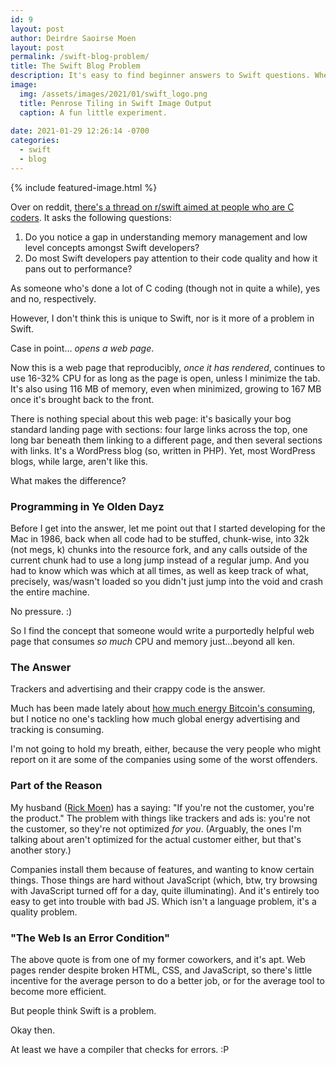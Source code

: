 ```yaml
---
id: 9
layout: post
author: Deirdre Saoirse Moen
layout: post
permalink: /swift-blog-problem/
title: The Swift Blog Problem
description: It's easy to find beginner answers to Swift questions. Where are the next-level blogs?
image: 
  img: /assets/images/2021/01/swift_logo.png
  title: Penrose Tiling in Swift Image Output
  caption: A fun little experiment.
  
date: 2021-01-29 12:26:14 -0700
categories:
  - swift
  - blog
---
```

{% include featured-image.html %}

Over on reddit, [there's a thread on r/swift aimed at people who are C coders](https://www.reddit.com/r/swift/comments/l78v5u/c_developers_gone_swift_do_you_notice_a_gap_in/). It asks the following questions:

1. Do you notice a gap in understanding memory management and low level concepts amongst Swift developers?
2. Do most Swift developers pay attention to their code quality and how it pans out to performance?

As someone who's done a lot of C coding (though not in quite a while), yes and no, respectively.

However, I don't think this is unique to Swift, nor is it more of a problem in Swift.

Case in point… *opens a web page*.

Now this is a web page that reproducibly, *once it has rendered*, continues to use 16-32% CPU for as long as the page is open, unless I minimize the tab. It's also using 116 MB of memory, even when minimized, growing to 167 MB once it's brought back to the front.

There is nothing special about this web page: it's basically your bog standard landing page with sections: four large links across the top, one long bar beneath them linking to a different page, and then several sections with links. It's a WordPress blog (so, written in PHP). Yet, most WordPress blogs, while large, aren't like this.

What makes the difference? 

### Programming in Ye Olden Dayz

Before I get into the answer, let me point out that I started developing for the Mac in 1986, back when all code had to be stuffed, chunk-wise, into 32k (not megs, k) chunks into the resource fork, and any calls outside of the current chunk had to use a long jump instead of a regular jump. And you had to know which was which at all times, as well as keep track of what, precisely, was/wasn't loaded so you didn't just jump into the void and crash the entire machine.

No pressure. :)

So I find the concept that someone would write a purportedly helpful web page that consumes *so much* CPU and memory just…beyond all ken.

### The Answer

Trackers and advertising and their crappy code is the answer.

Much has been made lately about [how much energy Bitcoin's consuming](https://www.bbc.com/news/technology-56012952), but I notice no one's tackling how much global energy advertising and tracking is consuming.

I'm not going to hold my breath, either, because the very people who might report on it are some of the companies using some of the worst offenders.

### Part of the Reason

My husband ([Rick Moen](http://linuxmafia.com)) has a saying: "If you're not the customer, you're the product." The problem with things like trackers and ads is: you're not the customer, so they're not optimized *for you*. (Arguably, the ones I'm talking about aren't optimized for the actual customer either, but that's another story.)

Companies install them because of features, and wanting to know certain things. Those things are hard without JavaScript (which, btw, try browsing with JavaScript turned off for a day, quite illuminating). And it's entirely too easy to get into trouble with bad JS. Which isn't a language problem, it's a quality problem.

### "The Web Is an Error Condition"

The above quote is from one of my former coworkers, and it's apt. Web pages render despite broken HTML, CSS, and JavaScript, so there's little incentive for the average person to do a better job, or for the average tool to become more efficient.

But people think Swift is a problem.

Okay then.

At least we have a compiler that checks for errors. :P